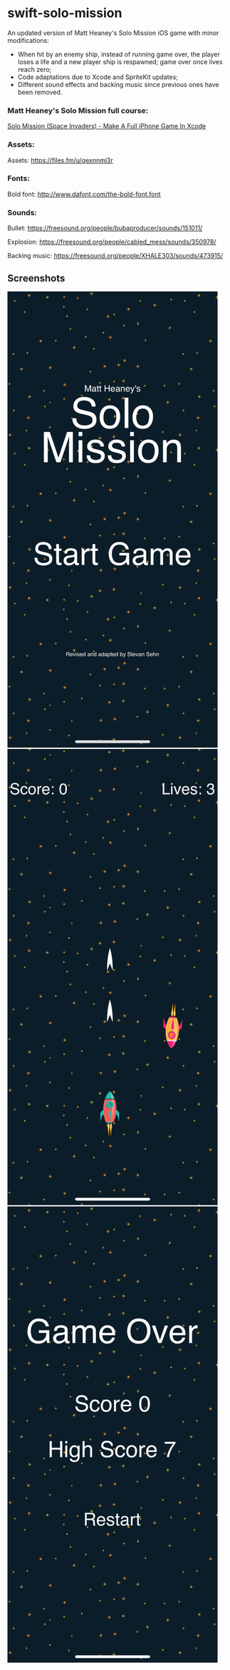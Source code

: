 # swift-solo-mission
An updated version of Matt Heaney's Solo Mission iOS game with minor modifications:

 * When hit by an enemy ship, instead of running game over, the player loses a life and a new player ship is respawned; game over once lives reach zero;
 * Code adaptations due to Xcode and SpriteKit updates;
 * Different sound effects and backing music since previous ones have been removed.
 
### Matt Heaney's Solo Mission full course:
[Solo Mission (Space Invaders) - Make A Full iPhone Game In Xcode](https://www.youtube.com/watch?v=mvlwZs2ehLU&list=PLrL5aCF7Ods-6C7QjzXibUZoYjMzhWBfL)

### Assets: 

Assets: https://files.fm/u/qexnnmj3r

### Fonts:

Bold font: http://www.dafont.com/the-bold-font.font

### Sounds:

Bullet: https://freesound.org/people/bubaproducer/sounds/151011/

Explosion: https://freesound.org/people/cabled_mess/sounds/350978/

Backing music: https://freesound.org/people/XHALE303/sounds/473915/

## Screenshots

![Main Menu](./main_menu.png)
![Gameplay](./gameplay.png)
![Gameover](./game_over.png)

